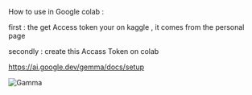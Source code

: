 How to use in Google colab : 

first  : the get Access token your on kaggle , it comes from the personal page

secondly : create this Accass Token on colab 

https://ai.google.dev/gemma/docs/setup


![Gamma](https://github.com/MahmoudIbrahims/Gemma/assets/121377479/d789a605-aa8f-4a4e-a92d-77a67eec6b99)
